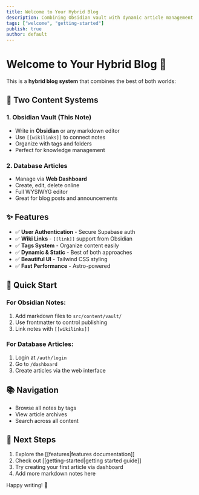 ```yaml
---
title: Welcome to Your Hybrid Blog
description: Combining Obsidian vault with dynamic article management
tags: ["welcome", "getting-started"]
publish: true
author: default
---
```


# Welcome to Your Hybrid Blog 🎉

This is a **hybrid blog system** that combines the best of both worlds:

## 📝 Two Content Systems

### 1. Obsidian Vault (This Note)
- Write in **Obsidian** or any markdown editor
- Use `[[wikilinks]]` to connect notes
- Organize with tags and folders
- Perfect for knowledge management

### 2. Database Articles
- Manage via **Web Dashboard**
- Create, edit, delete online
- Full WYSIWYG editor
- Great for blog posts and announcements

## ✨ Features

- ✅ **User Authentication** - Secure Supabase auth
- ✅ **Wiki Links** - `[[link]]` support from Obsidian
- ✅ **Tags System** - Organize content easily
- ✅ **Dynamic & Static** - Best of both approaches
- ✅ **Beautiful UI** - Tailwind CSS styling
- ✅ **Fast Performance** - Astro-powered

## 🚀 Quick Start

### For Obsidian Notes:
1. Add markdown files to `src/content/vault/`
2. Use frontmatter to control publishing
3. Link notes with `[[wikilinks]]`

### For Database Articles:
1. Login at `/auth/login`
2. Go to `/dashboard`
3. Create articles via the web interface

## 📚 Navigation

- Browse all notes by tags
- View article archives
- Search across all content

## 🎯 Next Steps

1. Explore the [[features|features documentation]]
2. Check out [[getting-started|getting started guide]]
3. Try creating your first article via dashboard
4. Add more markdown notes here

Happy writing! 🚀

